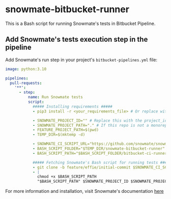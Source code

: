 # snowmate-bitbucket-runner
This is a Bash script for running Snowmate's tests in Bitbucket Pipeline.

## Add Snowmate's tests execution step in the pipeline
Add Snowmate's run step in your project's `bitbucket-pipelines.yml` file:

```yml
image: python:3.10

pipelines:
  pull-requests:
    '**':
      - step:
          name: Run Snowmate tests
          script:
            ##### Installing requirements #####
            - pip3 install -r <your_requirements_file> # Or replace with your project's necessary installation steps.

            - SNOWMATE_PROJECT_ID="" # Replace this with the project_id you have created on our website.
            - SNOWMATE_PROJECT_PATH="." # If this repo is not a monorepo, leave it as ".", otherwise, replace it with the relative path of the relevant service, e.g., "worker".
            - FEATURE_PROJECT_PATH=$(pwd)
            - TEMP_DIR=$(mktemp -d)

            - SNOWMATE_CI_SCRIPT_URL="https://github.com/snowmate/snowmate-bitbucket-runner.git"
            - BASH_SCRIPT_FOLDER="$TEMP_DIR/snowmate-bitbucket-runner"
            - BASH_SCRIPT_PATH="$BASH_SCRIPT_FOLDER/bitbucket-ci-runner.sh"

            ##### Fetching Snowmate's Bash script for running tests #####
            - git clone -b feature/effie/initial-commit $SNOWMATE_CI_SCRIPT_URL $BASH_SCRIPT_FOLDER
            - |
              chmod +x $BASH_SCRIPT_PATH
              "$BASH_SCRIPT_PATH" $SNOWMATE_PROJECT_ID $SNOWMATE_PROJECT_PATH $TEMP_DIR $FEATURE_PROJECT_PATH

```

For more information and installation, visit Snowmate's documentation [here](https://docs.snowmate.io/docs/33-test-execution-bitbucket-pipelines)
